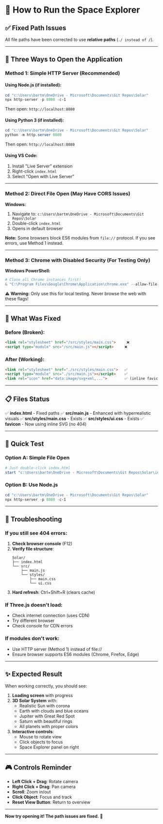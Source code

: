 # 🚀 How to Run the Space Explorer

## ✅ Fixed Path Issues

All file paths have been corrected to use **relative paths** (`./ instead of /`).

---

## 📂 Three Ways to Open the Application

### Method 1: Simple HTTP Server (Recommended)

#### Using Node.js (if installed):
```powershell
cd "c:\Users\bartm\OneDrive - Microsoft\Documents\Git Repos\Solar"
npx http-server -p 8080 -c-1
```
Then open: `http://localhost:8080`

#### Using Python 3 (if installed):
```powershell
cd "c:\Users\bartm\OneDrive - Microsoft\Documents\Git Repos\Solar"
python -m http.server 8080
```
Then open: `http://localhost:8080`

#### Using VS Code:
1. Install "Live Server" extension
2. Right-click `index.html`
3. Select "Open with Live Server"

---

### Method 2: Direct File Open (May Have CORS Issues)

**Windows:**
1. Navigate to: `c:\Users\bartm\OneDrive - Microsoft\Documents\Git Repos\Solar`
2. Double-click `index.html`
3. Opens in default browser

**Note:** Some browsers block ES6 modules from `file://` protocol. If you see errors, use Method 1 instead.

---

### Method 3: Chrome with Disabled Security (For Testing Only)

**Windows PowerShell:**
```powershell
# Close all Chrome instances first!
& "C:\Program Files\Google\Chrome\Application\chrome.exe" --allow-file-access-from-files --disable-web-security --user-data-dir="c:\temp\chrome_dev" "c:\Users\bartm\OneDrive - Microsoft\Documents\Git Repos\Solar\index.html"
```

⚠️ **Warning:** Only use this for local testing. Never browse the web with these flags!

---

## 🔧 What Was Fixed

### Before (Broken):
```html
<link rel="stylesheet" href="/src/styles/main.css">     ❌
<script type="module" src="/src/main.js"></script>     ❌
```

### After (Working):
```html
<link rel="stylesheet" href="./src/styles/main.css">   ✅
<script type="module" src="./src/main.js"></script>    ✅
<link rel="icon" href="data:image/svg+xml,...">        ✅ (inline favicon)
```

---

## 📋 Files Status

✅ **index.html** - Fixed paths
✅ **src/main.js** - Enhanced with hyperrealistic visuals
✅ **src/styles/main.css** - Exists
✅ **src/styles/ui.css** - Exists
✅ **favicon** - Now using inline SVG (no 404)

---

## 🎯 Quick Test

### Option A: Simple File Open
```powershell
# Just double-click index.html
start "c:\Users\bartm\OneDrive - Microsoft\Documents\Git Repos\Solar\index.html"
```

### Option B: Use Node.js
```powershell
cd "c:\Users\bartm\OneDrive - Microsoft\Documents\Git Repos\Solar"
npx http-server -p 8080 -c-1
```

---

## 🐛 Troubleshooting

### If you still see 404 errors:
1. **Check browser console** (F12)
2. **Verify file structure**:
   ```
   Solar/
   ├── index.html
   └── src/
       ├── main.js
       └── styles/
           ├── main.css
           └── ui.css
   ```
3. **Hard refresh**: Ctrl+Shift+R (clears cache)

### If Three.js doesn't load:
- Check internet connection (uses CDN)
- Try different browser
- Check console for CDN errors

### If modules don't work:
- Use HTTP server (Method 1) instead of file://
- Ensure browser supports ES6 modules (Chrome, Firefox, Edge)

---

## ✨ Expected Result

When working correctly, you should see:
1. **Loading screen** with progress
2. **3D Solar System** with:
   - Realistic Sun with corona
   - Earth with clouds and blue oceans
   - Jupiter with Great Red Spot
   - Saturn with beautiful rings
   - All planets with proper colors
3. **Interactive controls**:
   - Mouse to rotate view
   - Click objects to focus
   - Space Explorer panel on right

---

## 🎮 Controls Reminder

- **Left Click + Drag**: Rotate camera
- **Right Click + Drag**: Pan camera
- **Scroll**: Zoom in/out
- **Click Object**: Focus and track
- **Reset View Button**: Return to overview

---

**Now try opening it! The path issues are fixed.** 🎉
